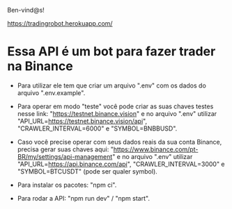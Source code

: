 Ben-vind@s! 

https://tradingrobot.herokuapp.com/

# Essa API é um bot para fazer trader na Binance

- Para utilizar ele tem que criar um arquivo ".env" com os dados do arquivo ".env.example".

<!-- MODO TESTE -->

- Para operar em modo "teste" você pode criar as suas chaves testes nesse link: "https://testnet.binance.vision" e no arquivo ".env" utilizar "API_URL=https://testnet.binance.vision/api", "CRAWLER_INTERVAL=6000" e "SYMBOL=BNBBUSD".


<!-- MODO DADOS PESSOAIS -->

- Caso você precise operar com seus dados reais da sua conta Binance, precisa gerar suas chaves aqui: "https://www.binance.com/pt-BR/my/settings/api-management" e no arquivo ".env" utilizar "API_URL=https://api.binance.com/api", "CRAWLER_INTERVAL=3000" e "SYMBOL=BTCUSDT" (pode ser qualer symbol).


<!-- PARA RODAR A API -->

- Para instalar os pacotes: "npm ci".

- Para rodar a API: "npm run dev" / "npm start".